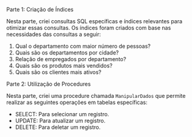 Parte 1: Criação de Índices

Nesta parte, criei consultas SQL específicas e índices relevantes para otimizar essas consultas. Os índices foram criados com base nas necessidades das consultas a seguir:

1. Qual o departamento com maior número de pessoas?
2. Quais são os departamentos por cidade?
3. Relação de empregados por departamento?
4. Quais são os produtos mais vendidos?
5. Quais são os clientes mais ativos?

Parte 2: Utilização de Procedures

Nesta parte, criei uma procedure chamada `ManipularDados` que permite realizar as seguintes operações em tabelas específicas:

- SELECT: Para selecionar um registro.
- UPDATE: Para atualizar um registro.
- DELETE: Para deletar um registro.
 
